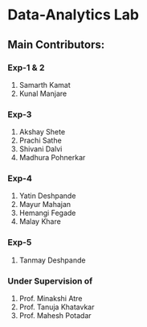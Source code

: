 # Data-Analytics Lab

## Main Contributors:

### Exp-1 & 2
1. Samarth Kamat
2. Kunal Manjare

### Exp-3
1. Akshay Shete
2. Prachi Sathe
3. Shivani Dalvi
4. Madhura Pohnerkar

### Exp-4
1. Yatin Deshpande
2. Mayur Mahajan
3. Hemangi Fegade
4. Malay Khare

### Exp-5
1. Tanmay Deshpande


### Under Supervision of
1. Prof. Minakshi Atre
2. Prof. Tanuja Khatavkar
3. Prof. Mahesh Potadar
